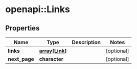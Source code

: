 # openapi::Links


## Properties
Name | Type | Description | Notes
------------ | ------------- | ------------- | -------------
**links** | [**array[Link]**](link.md) |  | [optional] 
**next_page** | **character** |  | [optional] 


